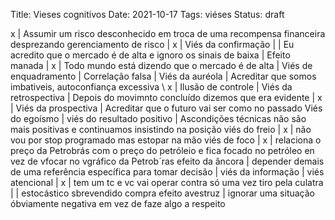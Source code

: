 Title: Vieses cognitivos
Date: 2021-10-17
Tags: viéses
Status: draft


x | Assumir um risco desconhecido em troca de uma recompensa financeira desprezando gerenciamento de risco | x |
Viés da confirmação | | Eu acredito que o mercado é de alta e ignoro os sinais de baixa |
Efeito manada | x | Todo mundo está dizendo que o mercado é de alta |
Viés de enquadramento |
Correlação falsa |
Viés da auréola | Acreditar que somos imbativeis, autoconfiança excessiva \ x |
Ilusão de controle |
Viés da retrospectiva | Depois do movimnto concluído dizemos que era evidente | x |
Viés da prospectiva | Acreditar que o futuro vai ser como no passado
Viés do egoísmo | 
viés do resultado positivo |  Ascondições técnicas não são mais positivas e continuamos insistindo na posição
viés do freio | x | não vou por stop programado mas estopar na mão
viés de foco | x | relaciona o preço da Petrobrás com o preço do petróleio e fica focado no petróleo en vez de vfocar no vgráfico da Petrob´ras
efeito da âncora | depender demais de uma referência específica para tomar decisão |
viés da informação |
viés atencional | x | tem um tc e vc vai operar contra só uma vez
tiro pela culatra | | estocástico sbrevendido compra
efeito avestruz | ignorar uma situação óbviamente negativa em vez de faze algo a respeito
















